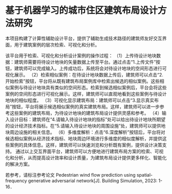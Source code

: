 # 基于机器学习的城市住区建筑布局设计方法研究

本项目构建了计算性辅助设计平台，提供了辅助生成技术路径的建筑师友好交互界面，用于建筑案例的层次检索、可视化和分析。

该平台用于检索、可视化和分析设计案例的操作过程：
（1）上传待设计地块数据：建筑师需要将待设计地块的矢量数据上传至平台。通过点击“1.上传文件”按钮，建筑师可以完成输入。上传成功后，系统将会对待设计地块的空间形态进行可视化展示。
（2）检索相似案例：在待设计地块数据上传后，建筑师可以点击“2.开始检索”按钮，平台将从既有建筑布局案例库中检索出候选的相似案例。这些相似案例与待设计地块具有类似的空间形态。检索到候选相似案例后，平台会将这些案例的空间形态进行可视化展示。这样，建筑师可以直观地看到这些案例与待设计地块的相似程度。
（3）可视化显示建筑布局：建筑师可以点击“3.显示真实布局”按钮，平台将展示候选相似案例的真实建筑布局。这样，建筑师可以进一步参考这些案例的建筑布局，为待设计地块的建筑布局设计提供灵感和参考。
（4）输入设计目标：建筑师在“4.请输入待设计地块的指标”处可以给出待设计地块所期望的设计经济技术指标。在“5.请输入待设计地块的周围设施”处，建筑师可以提供地块周边设施的相关信息。
（6）多维度解析：点击“6.深度解析”按钮后，平台将对候选相似案例从经济技术指标、地块周边环境进行多维度的相似度解析，并提供这些案例的具体信息。这样，建筑师可以快速浏览和分析既有案例，提供设计决策支持。
通过以上交互界面平台，建筑师可以方便地进行建筑布局方案的检索、可视化和分析，从而提高设计效率和设计质量，为建筑布局设计提供更多样化、智能化的解决方案。


若参考，请标注参考论文
Pedestrian wind flow prediction using spatial-frequency generative adversarial network[J]. Building Simulation, 2023: 1-16．

